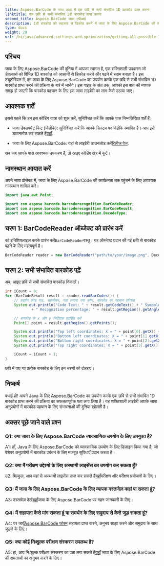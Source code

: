 ```yaml
---
title: Aspose.BarCode के साथ जावा में एक छवि से सभी संभावित 1D बारकोड प्राप्त करना
linktitle: एक छवि से सभी संभावित 1डी बारकोड प्राप्त करना
second_title: Aspose.BarCode जावा एपीआई
description: 1डी बारकोड को सहजता से डिकोड करने में जावा के लिए Aspose.BarCode की शक्ति का अन्वेषण करें। अपने जावा अनुप्रयोगों में निर्बाध एकीकरण के लिए अभी डाउनलोड करें।
type: docs
weight: 20
url: /hi/java/advanced-settings-and-optimization/getting-all-possible-1d-barcodes-image/
---
```

## परिचय

जावा के लिए Aspose.BarCode की दुनिया में आपका स्वागत है, एक शक्तिशाली उपकरण जो डेवलपर्स को विभिन्न 1D बारकोड को आसानी से डिकोड करने और पढ़ने में सक्षम बनाता है। इस ट्यूटोरियल में, हम जावा के लिए Aspose.BarCode का उपयोग करके एक छवि से सभी संभावित 1D बारकोड प्राप्त करने की प्रक्रिया के बारे में जानेंगे। इस गाइड के अंत तक, आपको इस बात की व्यापक समझ हो जाएगी कि बारकोड पहचान के लिए इस जावा लाइब्रेरी का लाभ कैसे उठाया जाए।

## आवश्यक शर्तें

इससे पहले कि हम इस कोडिंग यात्रा को शुरू करें, सुनिश्चित करें कि आपके पास निम्नलिखित शर्तें हैं:

-  जावा डेवलपमेंट किट (जेडीके): सुनिश्चित करें कि आपके सिस्टम पर जेडीके स्थापित है। आप इसे डाउनलोड कर सकते हैं[यहाँ](https://www.oracle.com/java/technologies/javase-downloads.html).

-  जावा के लिए Aspose.BarCode: यहां से लाइब्रेरी डाउनलोड करें[रिलीज पेज](https://releases.aspose.com/barcode/java/).

अब जब आपके पास आवश्यक उपकरण हैं, तो आइए कोडिंग क्षेत्र में कूदें।

## नामस्थान आयात करें

अपने जावा प्रोजेक्ट में, जावा के लिए Aspose.BarCode की कार्यक्षमता तक पहुंचने के लिए आवश्यक नामस्थान शामिल करें।

```java
import java.awt.Point;

import com.aspose.barcode.barcoderecognition.BarCodeReader;
import com.aspose.barcode.barcoderecognition.BarCodeResult;
import com.aspose.barcode.barcoderecognition.DecodeType;


```

## चरण 1: BarCodeReader ऑब्जेक्ट को प्रारंभ करें

 को इनिशियलाइज़ करके प्रारंभ करें`BarCodeReader`वस्तु। यह ऑब्जेक्ट प्रदान की गई छवि से बारकोड पढ़ने के लिए महत्वपूर्ण है।

```java
BarCodeReader reader = new BarCodeReader("path/to/your/image.png", DecodeType.CODE_128);
```

## चरण 2: सभी संभावित बारकोड पढ़ें

अब, आइए छवि से सभी संभावित बारकोड निकालें।

```java
int iCount = 0;
for (BarCodeResult result : reader.readBarCodes()) {
    // प्रदर्शन कोड पाठ, सहजीवन, पता लगाया गया कोण, बारकोड का पहचान प्रतिशत
    System.out.println("Code Text: " + result.getCodeText() + " Symbology: " + result.getCodeTypeName()
            + " Recognition percentage: " + result.getRegion().getAngle());

    // बारकोड के x और y निर्देशांक प्रदर्शित करें
    Point[] point = result.getRegion().getPoints();

    System.out.println("Top left coordinates: X = " + point[0].getX() + ", Y = " + point[0].getY());
    System.out.println("Bottom left coordinates: X = " + point[1].getX() + ", Y = " + point[1].getY());
    System.out.println("Bottom right coordinates: X = " + point[2].getX() + ", Y = " + point[2].getY());
    System.out.println("Top right coordinates: X = " + point[3].getX() + ", Y = " + point[3].getY());

    iCount = iCount + 1;
}
```

छवि में पाए गए प्रत्येक बारकोड के लिए इन चरणों को दोहराएं।

## निष्कर्ष

बधाई हो! आपने Java के लिए Aspose.BarCode का उपयोग करके एक छवि से सभी संभावित 1D बारकोड प्राप्त करने की प्रक्रिया का सफलतापूर्वक पता लगा लिया है। यह शक्तिशाली लाइब्रेरी आपके जावा अनुप्रयोगों में बारकोड पहचान के लिए संभावनाओं की दुनिया खोलती है।

## अक्सर पूछे जाने वाले प्रश्न

### Q1: क्या जावा के लिए Aspose.BarCode व्यावसायिक उपयोग के लिए उपयुक्त है?

A1: हाँ, Java के लिए Aspose.BarCode को व्यावसायिक उपयोग के लिए डिज़ाइन किया गया है, जो पेशेवर अनुप्रयोगों में बारकोड प्रबंधन के लिए मजबूत सुविधाएँ प्रदान करता है।

### Q2: क्या मैं परीक्षण उद्देश्यों के लिए अस्थायी लाइसेंस का उपयोग कर सकता हूँ?

 उ2: बिल्कुल, आप यहां से अस्थायी लाइसेंस प्राप्त कर सकते हैं[यहाँ](https://purchase.aspose.com/temporary-license/)परीक्षण और परीक्षण प्रयोजनों के लिए।

### Q3: मैं जावा के लिए Aspose.BarCode के लिए व्यापक दस्तावेज़ कहां पा सकता हूं?

 A3: दस्तावेज़ देखें[यहाँ](https://reference.aspose.com/barcode/java/)जावा के लिए Aspose.BarCode पर गहन जानकारी के लिए।

### Q4: मैं सहायता कैसे मांग सकता हूं या समर्थन के लिए समुदाय से कैसे जुड़ सकता हूं?

 A4: पर जाएँ[Aspose.BarCode फोरम](https://forum.aspose.com/c/barcode/13) सहायता प्राप्त करने, अनुभव साझा करने और समुदाय के साथ जुड़ने के लिए।

### Q5: क्या कोई निःशुल्क परीक्षण संस्करण उपलब्ध है?

 A5: हां, आप नि:शुल्क परीक्षण संस्करण का पता लगा सकते हैं[यहाँ](https://releases.aspose.com/) जावा के लिए Aspose.BarCode की क्षमताओं का अनुभव करने के लिए।